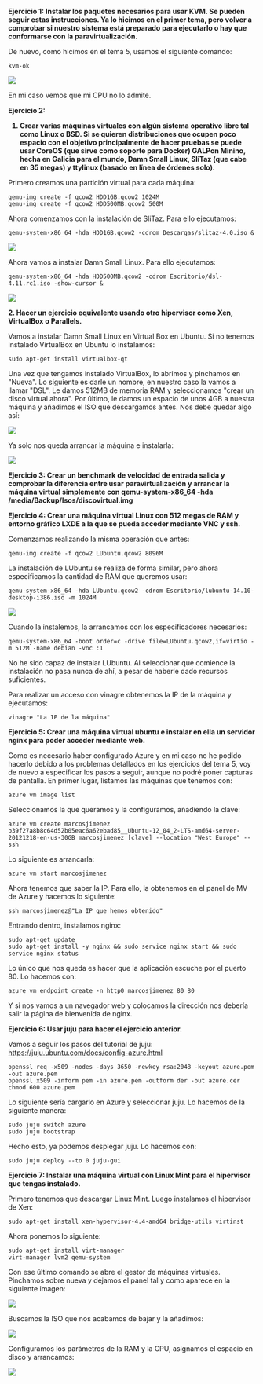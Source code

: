 <strong> Ejercicio 1:
Instalar los paquetes necesarios para usar KVM. Se pueden seguir estas instrucciones. Ya lo hicimos en el primer tema, pero volver a comprobar si nuestro sistema está preparado para ejecutarlo o hay que conformarse con la paravirtualización.
</strong>

De nuevo, como hicimos en el tema 5, usamos el siguiente comando:
```
kvm-ok
```
<img src="http://i61.tinypic.com/20jh6xi.png"></img>

En mi caso vemos que mi CPU no lo admite.

<strong> Ejercicio 2:<br>
1. Crear varias máquinas virtuales con algún sistema operativo libre tal como Linux o BSD. Si se quieren distribuciones que ocupen poco espacio con el objetivo principalmente de hacer pruebas se puede usar CoreOS (que sirve como soporte para Docker) GALPon Minino, hecha en Galicia para el mundo, Damn Small Linux, SliTaz (que cabe en 35 megas) y ttylinux (basado en línea de órdenes solo).<br>
</strong>

Primero creamos una partición virtual para cada máquina:
```
qemu-img create -f qcow2 HDD1GB.qcow2 1024M
qemu-img create -f qcow2 HDD500MB.qcow2 500M
```
Ahora comenzamos con la instalación de SliTaz. Para ello ejecutamos:
```
qemu-system-x86_64 -hda HDD1GB.qcow2 -cdrom Descargas/slitaz-4.0.iso &
```
<img src="http://i62.tinypic.com/35n69zr.png"></img>

Ahora vamos a instalar Damn Small Linux. Para ello ejecutamos:
```
qemu-system-x86_64 -hda HDD500MB.qcow2 -cdrom Escritorio/dsl-4.11.rc1.iso -show-cursor &
```
<img src="http://i60.tinypic.com/167qpom.png"></img>

<strong>2. Hacer un ejercicio equivalente usando otro hipervisor como Xen, VirtualBox o Parallels.</strong>

Vamos a instalar Damn Small Linux en Virtual Box en Ubuntu. Si no tenemos instalado VirtualBox en Ubuntu lo instalamos:
```
sudo apt-get install virtualbox-qt
```
Una vez que tengamos instalado VirtualBox, lo abrimos y pinchamos en "Nueva". Lo siguiente es darle un nombre, en nuestro caso la vamos a llamar "DSL". Le damos 512MB de memoria RAM y seleccionamos "crear un disco virtual ahora". Por último, le damos un espacio de unos 4GB a nuestra máquina y añadimos el ISO que descargamos antes. Nos debe quedar algo así:

<img src="http://i58.tinypic.com/2m4992v.png"></img>

Ya solo nos queda arrancar la máquina e instalarla:

<img src="http://i62.tinypic.com/mkiuti.png"></img>

<strong> Ejercicio 3:
Crear un benchmark de velocidad de entrada salida y comprobar la diferencia entre usar paravirtualización y arrancar la máquina virtual simplemente con qemu-system-x86_64 -hda /media/Backup/Isos/discovirtual.img
</strong>

<strong> Ejercicio 4:
Crear una máquina virtual Linux con 512 megas de RAM y entorno gráfico LXDE a la que se pueda acceder mediante VNC y ssh.
</strong>

Comenzamos realizando la misma operación que antes:
```
qemu-img create -f qcow2 LUbuntu.qcow2 8096M
```
La instalación de LUbuntu se realiza de forma similar, pero ahora especificamos la cantidad de RAM que queremos usar:
```
qemu-system-x86_64 -hda LUbuntu.qcow2 -cdrom Escritorio/lubuntu-14.10-desktop-i386.iso -m 1024M
```
<img src="http://i59.tinypic.com/jsojk1.png"></img>

Cuando la instalemos, la arrancamos con los especificadores necesarios:
```
qemu-system-x86_64 -boot order=c -drive file=LUbuntu.qcow2,if=virtio -m 512M -name debian -vnc :1
```
No he sido capaz de instalar LUbuntu. Al seleccionar que comience la instalación no pasa nunca de ahí, a pesar de haberle dado recursos suficientes.

Para realizar un acceso con vinagre obtenemos la IP de la máquina y ejecutamos:
```
vinagre "La IP de la máquina"
```

<strong> Ejercicio 5:
Crear una máquina virtual ubuntu e instalar en ella un servidor nginx para poder acceder mediante web.
</strong>

Como es necesario haber configurado Azure y en mi caso no he podido hacerlo debido a los problemas detallados en los ejercicios del tema 5, voy de nuevo a especificar los pasos a seguir, aunque no podré poner capturas de pantalla. En primer lugar, listamos las máquinas que tenemos con:
```
azure vm image list
```
Seleccionamos la que queramos y la configuramos, añadiendo la clave:
```
azure vm create marcosjimenez b39f27a8b8c64d52b05eac6a62ebad85__Ubuntu-12_04_2-LTS-amd64-server-20121218-en-us-30GB marcosjimenez [clave] --location "West Europe" --ssh
```
Lo siguiente es arrancarla:
```
azure vm start marcosjimenez
```
Ahora tenemos que saber la IP. Para ello, la obtenemos en el panel de MV de Azure y hacemos lo siguiente:
```
ssh marcosjimenez@"La IP que hemos obtenido"
```
Entrando dentro, instalamos nginx:
```
sudo apt-get update
sudo apt-get install -y nginx && sudo service nginx start && sudo service nginx status
```
Lo único que nos queda es hacer que la aplicación escuche por el puerto 80. Lo hacemos con:
```
azure vm endpoint create -n http0 marcosjimenez 80 80
```
Y si nos vamos a un navegador web y colocamos la dirección nos debería salir la página de bienvenida de nginx.

<strong> Ejercicio 6:
Usar juju para hacer el ejercicio anterior.
</strong>

Vamos a seguir los pasos del tutorial de juju: https://juju.ubuntu.com/docs/config-azure.html
```
openssl req -x509 -nodes -days 3650 -newkey rsa:2048 -keyout azure.pem -out azure.pem
openssl x509 -inform pem -in azure.pem -outform der -out azure.cer
chmod 600 azure.pem
```
Lo siguiente sería cargarlo en Azure y seleccionar juju. Lo hacemos de la siguiente manera:
```
sudo juju switch azure
sudo juju bootstrap
```
Hecho esto, ya podemos desplegar juju. Lo hacemos con:
```
sudo juju deploy --to 0 juju-gui
```

<strong> Ejercicio 7:
Instalar una máquina virtual con Linux Mint para el hipervisor que tengas instalado.
</strong>

Primero tenemos que descargar Linux Mint. Luego instalamos el hipervisor de Xen:
```
sudo apt-get install xen-hypervisor-4.4-amd64 bridge-utils virtinst
```
Ahora ponemos lo siguiente:
```
sudo apt-get install virt-manager
virt-manager lvm2 qemu-system
```
Con ese último comando se abre el gestor de máquinas virtuales. Pinchamos sobre nueva y dejamos el panel tal y como aparece en la siguiente imagen:

<img src="http://i59.tinypic.com/2a6732e.png"></img>

Buscamos la ISO que nos acabamos de bajar y la añadimos:

<img src="http://i58.tinypic.com/9qz50z.png"></img>

Configuramos los parámetros de la RAM y la CPU, asignamos el espacio en disco y arrancamos:

<img src="http://i62.tinypic.com/aazqjp.png"></img>
